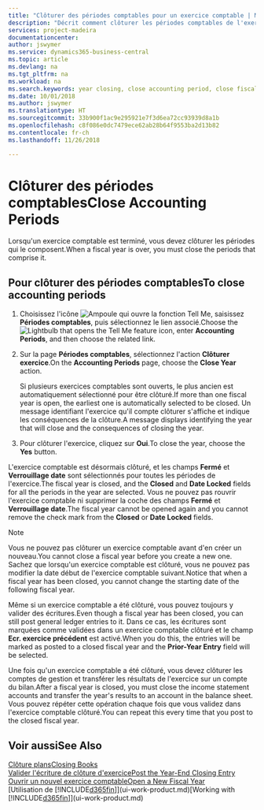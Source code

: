 ```yaml
---
title: "Clôturer des périodes comptables pour un exercice comptable | Microsoft Docs"
description: "Décrit comment clôturer les périodes comptables de l'exercice comptable."
services: project-madeira
documentationcenter: 
author: jswymer
ms.service: dynamics365-business-central
ms.topic: article
ms.devlang: na
ms.tgt_pltfrm: na
ms.workload: na
ms.search.keywords: year closing, close accounting period, close fiscal year, bank account detailed trial balance
ms.date: 10/01/2018
ms.author: jswymer
ms.translationtype: HT
ms.sourcegitcommit: 33b900f1ac9e295921e7f3d6ea72cc93939d8a1b
ms.openlocfilehash: c8f086e0dc7479ece62ab28b64f9553ba2d13b82
ms.contentlocale: fr-ch
ms.lasthandoff: 11/26/2018

---
```

# <a name="close-accounting-periods"></a><span data-ttu-id="051f6-103">Clôturer des périodes comptables</span><span class="sxs-lookup"><span data-stu-id="051f6-103">Close Accounting Periods</span></span>
<span data-ttu-id="051f6-104">Lorsqu'un exercice comptable est terminé, vous devez clôturer les périodes qui le composent.</span><span class="sxs-lookup"><span data-stu-id="051f6-104">When a fiscal year is over, you must close the periods that comprise it.</span></span>

## <a name="to-close-accounting-periods"></a><span data-ttu-id="051f6-105">Pour clôturer des périodes comptables</span><span class="sxs-lookup"><span data-stu-id="051f6-105">To close accounting periods</span></span>
1. <span data-ttu-id="051f6-106">Choisissez l'icône ![Ampoule qui ouvre la fonction Tell Me](media/ui-search/search_small.png "Dites-moi ce que vous voulez faire"), saisissez **Périodes comptables**, puis sélectionnez le lien associé.</span><span class="sxs-lookup"><span data-stu-id="051f6-106">Choose the ![Lightbulb that opens the Tell Me feature](media/ui-search/search_small.png "Tell me what you want to do") icon, enter **Accounting Periods**, and then choose the related link.</span></span>
2. <span data-ttu-id="051f6-107">Sur la page **Périodes comptables**, sélectionnez l'action **Clôturer exercice**.</span><span class="sxs-lookup"><span data-stu-id="051f6-107">On the **Accounting Periods** page, choose the **Close Year** action.</span></span>

    <span data-ttu-id="051f6-108">Si plusieurs exercices comptables sont ouverts, le plus ancien est automatiquement sélectionné pour être clôturé.</span><span class="sxs-lookup"><span data-stu-id="051f6-108">If more than one fiscal year is open, the earliest one is automatically selected to be closed.</span></span> <span data-ttu-id="051f6-109">Un message identifiant l'exercice qu'il compte clôturer s'affiche et indique les conséquences de la clôture.</span><span class="sxs-lookup"><span data-stu-id="051f6-109">A message displays identifying the year that will close and the consequences of closing the year.</span></span>
3. <span data-ttu-id="051f6-110">Pour clôturer l'exercice, cliquez sur **Oui**.</span><span class="sxs-lookup"><span data-stu-id="051f6-110">To close the year, choose the **Yes** button.</span></span>

<span data-ttu-id="051f6-111">L'exercice comptable est désormais clôturé, et les champs **Fermé** et **Verrouillage date** sont sélectionnés pour toutes les périodes de l'exercice.</span><span class="sxs-lookup"><span data-stu-id="051f6-111">The fiscal year is closed, and the **Closed** and **Date Locked** fields for all the periods in the year are selected.</span></span> <span data-ttu-id="051f6-112">Vous ne pouvez pas rouvrir l'exercice comptable ni supprimer la coche des champs **Fermé** et **Verrouillage date**.</span><span class="sxs-lookup"><span data-stu-id="051f6-112">The fiscal year cannot be opened again and you cannot remove the check mark from the **Closed** or **Date Locked** fields.</span></span>

> [!NOTE]  
>   <span data-ttu-id="051f6-113">Vous ne pouvez pas clôturer un exercice comptable avant d'en créer un nouveau.</span><span class="sxs-lookup"><span data-stu-id="051f6-113">You cannot close a fiscal year before you create a new one.</span></span> <span data-ttu-id="051f6-114">Sachez que lorsqu'un exercice comptable est clôturé, vous ne pouvez pas modifier la date début de l'exercice comptable suivant.</span><span class="sxs-lookup"><span data-stu-id="051f6-114">Notice that when a fiscal year has been closed, you cannot change the starting date of the following fiscal year.</span></span>

<span data-ttu-id="051f6-115">Même si un exercice comptable a été clôturé, vous pouvez toujours y valider des écritures.</span><span class="sxs-lookup"><span data-stu-id="051f6-115">Even though a fiscal year has been closed, you can still post general ledger entries to it.</span></span> <span data-ttu-id="051f6-116">Dans ce cas, les écritures sont marquées comme validées dans un exercice comptable clôturé et le champ **Ecr. exercice précédent** est activé.</span><span class="sxs-lookup"><span data-stu-id="051f6-116">When you do this, the entries will be marked as posted to a closed fiscal year and the **Prior-Year Entry** field will be selected.</span></span>

<span data-ttu-id="051f6-117">Une fois qu'un exercice comptable a été clôturé, vous devez clôturer les comptes de gestion et transférer les résultats de l'exercice sur un compte du bilan.</span><span class="sxs-lookup"><span data-stu-id="051f6-117">After a fiscal year is closed, you must close the income statement accounts and transfer the year's results to an account in the balance sheet.</span></span> <span data-ttu-id="051f6-118">Vous pouvez répéter cette opération chaque fois que vous validez dans l'exercice comptable clôturé.</span><span class="sxs-lookup"><span data-stu-id="051f6-118">You can repeat this every time that you post to the closed fiscal year.</span></span>

## <a name="see-also"></a><span data-ttu-id="051f6-119">Voir aussi</span><span class="sxs-lookup"><span data-stu-id="051f6-119">See Also</span></span>
[<span data-ttu-id="051f6-120">Clôture plans</span><span class="sxs-lookup"><span data-stu-id="051f6-120">Closing Books</span></span>](year-close-books.md)  
[<span data-ttu-id="051f6-121">Valider l'écriture de clôture d'exercice</span><span class="sxs-lookup"><span data-stu-id="051f6-121">Post the Year-End Closing Entry</span></span>](year-how-post-year-end-close-entry.md)  
[<span data-ttu-id="051f6-122">Ouvrir un nouvel exercice comptable</span><span class="sxs-lookup"><span data-stu-id="051f6-122">Open a New Fiscal Year</span></span>](finance-how-open-new-fiscal-year.md)  
<span data-ttu-id="051f6-123">[Utilisation de [!INCLUDE[d365fin](includes/d365fin_md.md)]](ui-work-product.md)</span><span class="sxs-lookup"><span data-stu-id="051f6-123">[Working with [!INCLUDE[d365fin](includes/d365fin_md.md)]](ui-work-product.md)</span></span>

